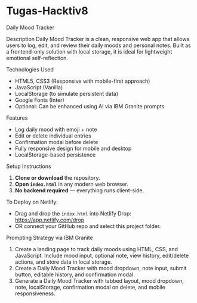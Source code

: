 # Tugas-Hacktiv8

Daily Mood Tracker

Description
Daily Mood Tracker is a clean, responsive web app that allows users to log, edit, and review their daily moods and personal notes. Built as a frontend-only solution with local storage, it is ideal for lightweight emotional self-reflection.

Technologies Used
- HTML5, CSS3 (Responsive with mobile-first approach)
- JavaScript (Vanilla)
- LocalStorage (to simulate persistent data)
- Google Fonts (Inter)
- Optional: Can be enhanced using AI via IBM Granite prompts

Features
- Log daily mood with emoji + note
- Edit or delete individual entries
- Confirmation modal before delete
- Fully responsive design for mobile and desktop
- LocalStorage-based persistence

Setup Instructions
1. **Clone or download** the repository.
2. **Open `index.html`** in any modern web browser.
3. **No backend required** — everything runs client-side.

To Deploy on Netlify:
- Drag and drop the `index.html` into Netlify Drop: https://app.netlify.com/drop
- OR connect your GitHub repo and select this project folder.

Prompting Strategy via IBM Granite 
1. Create a landing page to track daily moods using HTML, CSS, and JavaScript. Include mood input, optional note, view history, edit/delete actions, and store data in local storage.
2. Create a Daily Mood Tracker with mood dropdown, note input, submit button, editable history, and confirmation modal.
3. Generate a Daily Mood Tracker with tabbed layout, mood dropdown, note, localStorage, confirmation modal on delete, and mobile responsiveness.


